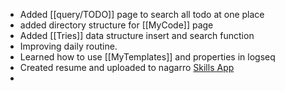 - Added [[query/TODO]] page to search all todo at one place
- added directory structure for [[MyCode]] page
- Added [[Tries]] data structure insert and search function
- Improving daily routine.
- Learned how to use [[MyTemplates]] and properties in logseq
- Created resume and uploaded to nagarro [Skills App](https://skills.nagarro.com/resume-details)
-